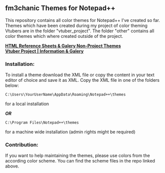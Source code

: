 ## fm3chanic Themes for Notepad++

This repository contains all color themes for Notepad++ I've created so far.<br>
Themes which have been created during my project of color theming Vtubers are in the folder "vtuber_project". The folder "other" contains all color themes which where created outside of the project.

**[HTML Reference Sheets & Galery Non-Project Themes](https://github.com/fm3chanic/color_schemes)**<br>
**[Vtuber Project | Information & Galery](https://github.com/fm3chanic/vtuber_project)**

### Installation:

To install a theme download the XML file or copy the content in your text editor of choice and save it as XML. 
Copy the XML file in one of the folders below:

`C:\Users\YourUserName\AppData\Roaming\Notepad++\themes`

for a local installation

***OR***

`C:\Program Files\Notepad++\themes`

for a machine wide installation (admin rights might be required)

### Contribution:

If you want to help maintaining the themes, please use colors from the according color scheme. You can find the scheme files in the repo linked above.